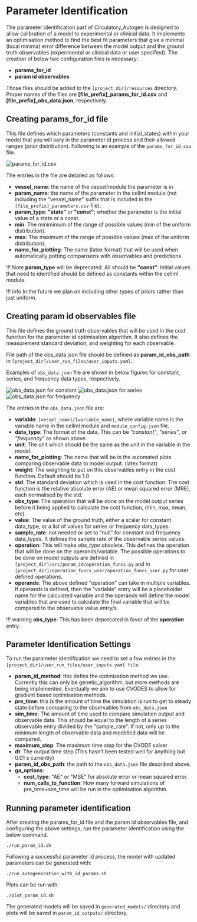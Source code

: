 # Parameter Identification

The parameter identification part of Circulatory_Autogen is designed to allow calibration of a model to experimental or clinical data. It implements an optimisation method to find the best fit parameters that give a minimal (local minima) error difference between the model output and the ground truth observables (experimental or clinical data or user specified). The creation of below two configuration files is necessary: 

- **params_for_id**
- **param id observables**

Those files should be added to the `[project_dir]/resources` directory. Proper names of the files are **[file_prefix]_params_for_id.csv** and **[file_prefix]_obs_data.json**, respectively.

## Creating params_for_id file

This file defines which parameters (constants and initial_states) within your model that you will vary in the parameter id process and their allowed ranges (prior distribution). Following is an example of the `params_for_id.csv` file.

![params_for_id.csv](images/params-for-id.png)

The entries in the file are detailed as follows:

- **vessel_name**: the name of the vessel/module the parameter is in
- **param_name**: the name of the parameter in the cellml module (not including the "vessel_name" suffix that is included in the `[file_prefix]_parameters.csv` file).
- **param_type**: **"state"** or **"const"**; whether the parameter is the initial value of a state or a const. 
- **min**: The minimimum of the range of possible values (min of the uniform distribution).
- **max**: The maximum of the range of possible values (max of the uniform distribution).
- **name_for_plotting**: The name (latex format) that will be used when automatically potting comparisons with observables and predictions.

!!! Note
    **param_type** will be deprecated. All should be **"const"**. Initial values that need to identified should be defined as constants within the cellml module.

!!! info
    In the future we plan on including other types of priors rather than just uniform.

## Creating param id observables file

This file defines the ground truth observables that will be used in the cost function for the parameter id optimisation algorithm. It also defines the measurement standard deviation, and weighting for each observable.

File path of the obs_data.json file should be defined as **param_id_obs_path** in `[project_dir]/user_run_files/user_inputs.yaml`.

Examples of `obs_data.json` file are shown in below figures for constant, series, and frequency data types, respectively. 

![obs_data.json for constant](images/obs-data-constant.png)
![obs_data.json for  series](images/obs-data-series.png)
![obs_data.json for frequency](images/obs-data-frequency.png)

The entries in the `obs_data.json` file are:

- **variable**: `[vessel_name]/[variable_name]`, where variable name is the variable name in the cellml module and `module_config.json` file.
- **data_type**: The format of the data. This can be *"constant"*, *"series"*, or *"frequency"* as shown above.
- **unit**: The unit which should be the same as the unit in the variable in the model.
- **name_for_plotting**: The name that will be in the automated plots comparing observable data to model output. (latex format)
- **weight**: The weighting to put on this observables entry in the cost function. Default should be 1.0
- **std**: The standard deviation which is used in the cost function. The cost function is the relative absolute error (AE) or mean squared error (MRE), each normalised by the std.
- **obs_type**: The operation that will be done on the model output series before it being applied to calculate the cost function, (min, max, mean, etc). 
- **value**: The value of the ground truth, either a scalar for constant data_type, or a list of values for series or frequency data_types.
- **sample_rate**: not needed or set to "null" for constant and frequency data_types. It defines the sample rate of the observable series values.
- **operation**: This will make *obs_type* obsolete. This defines the operation that will be done on the operands/variable. The possible operations to be done on model outputs are defined in `[project_dir]/src/param_id/operation_funcs.py` and in `[project_dir]/operation_funcs_user/operation_funcs_user.py` for user defined operations.
- **operands**: The above defined "operation" can take in multiple variables. If operands is defined, then the "variable" entry will be a placeholder name for the calculated variable and the operands will define the model variables that are used to calculate the final variable that will be compared to the observable value entry/s.

!!! warning
    **obs_type**: This has been deprecated in favor of the **operation** entry.


## Parameter Identification Settings

To run the parameter identification we need to set a few entries in the `[project_dir]/user_run_files/user_inputs.yaml file`:

- **param_id_method**: this defins the optimisation method we use. Currently this can only be genetic_algorithm, but more methods are being implemented. Eventually we aim to use CVODES to allow for gradient based optimisation methods.
- **pre_time**: this is the amount of time the simulation is run to get to steady state before comparing to the observables from `obs_data.json`
- **sim_time**: The amount of time used to compare simulation output and observable data. This should be equal to the length of a series observable entry divided by the "sample_rate". If not, only up to the minimum length of observable data and modelled data will be compared. 
- **maximum_step**: The maximum time step for the CVODE solver
- **dt**: The output time step (This hasn’t been tested well for anything but 0.01 s currently)
- **param_id_obs_path**: the path to the `obs_data.json` file described above.
- **ga_options**:
	- **cost_type**: "AE" or "MSE" for absolute error or mean squared error.
	- **num_calls_to_function**: How many forward simulations of pre_time+sim_time will be run in the optimisation algorithm.

## Running parameter identification

After creating the params_for_id file and the param id observables file, and configuring the above settings, run the parameter identification using the below command.

```
./run_param_id.sh
```

Following a successful parameter id process, the model with updated parameters can be generated with:

```
./run_autogeneration_with_id_params.sh
```

Plots can be run with:

```
./plot_param_id.sh
```

The generated models will be saved in `generated_models/` directory and plots will be saved in `param_id_outputs/` directory.
